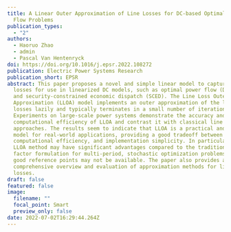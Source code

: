 ```yaml
---
title: A Linear Outer Approximation of Line Losses for DC-based Optimal Power
  Flow Problems
publication_types:
  - "2"
authors:
  - Haoruo Zhao
  - admin
  - Pascal Van Hentenryck
doi: https://doi.org/10.1016/j.epsr.2022.108272
publication: Electric Power Systems Research
publication_short: EPSR
abstract: This paper proposes a novel and simple linear model to capture line
  losses for use in linearized DC models, such as optimal power flow (DC-OPF)
  and security-constrained economic dispatch (SCED). The Line Loss Outer
  Approximation (LLOA) model implements an outer approximation of the line
  losses lazily and typically terminates in a small number of iterations.
  Experiments on large-scale power systems demonstrate the accuracy and
  computational efficiency of LLOA and contrast it with classical line loss
  approaches. The results seem to indicate that LLOA is a practical and useful
  model for real-world applications, providing a good tradeoff between accuracy,
  computational efficiency, and implementation simplicity. In particular, the
  LLOA method may have significant advantages compared to the traditional loss
  factor formulation for multi-period, stochastic optimization problems where
  good reference points may not be available. The paper also provides a
  comprehensive overview and evaluation of approximation methods for line
  losses.
draft: false
featured: false
image:
  filename: ""
  focal_point: Smart
  preview_only: false
date: 2022-07-02T16:29:44.264Z
---
```

